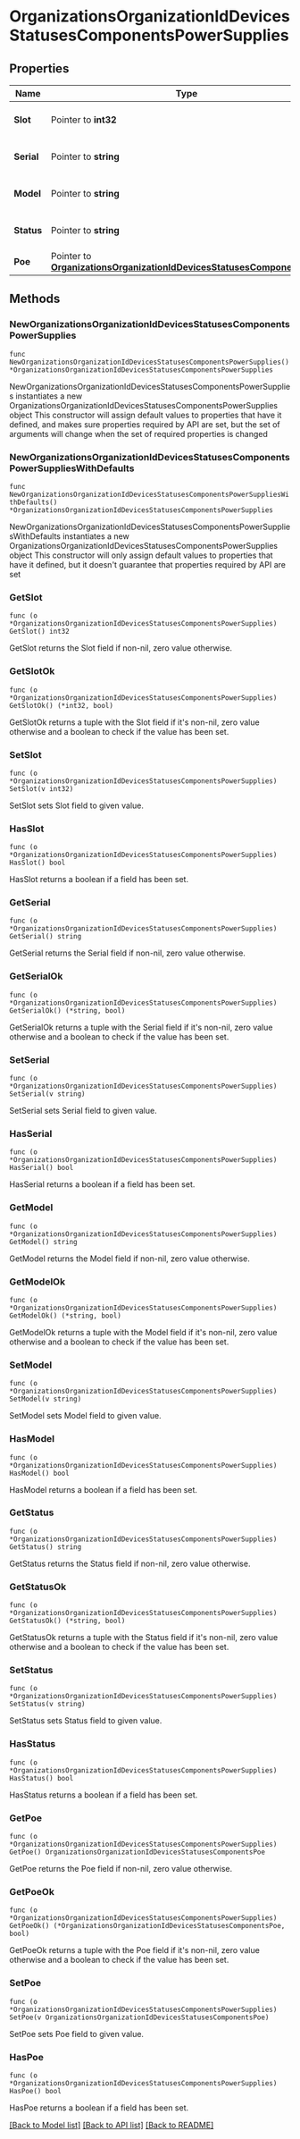 # OrganizationsOrganizationIdDevicesStatusesComponentsPowerSupplies

## Properties

Name | Type | Description | Notes
------------ | ------------- | ------------- | -------------
**Slot** | Pointer to **int32** | Slot the power supply is in | [optional] 
**Serial** | Pointer to **string** | Serial of the power supply | [optional] 
**Model** | Pointer to **string** | Model of the power supply | [optional] 
**Status** | Pointer to **string** | Status of the power supply | [optional] 
**Poe** | Pointer to [**OrganizationsOrganizationIdDevicesStatusesComponentsPoe**](OrganizationsOrganizationIdDevicesStatusesComponentsPoe.md) |  | [optional] 

## Methods

### NewOrganizationsOrganizationIdDevicesStatusesComponentsPowerSupplies

`func NewOrganizationsOrganizationIdDevicesStatusesComponentsPowerSupplies() *OrganizationsOrganizationIdDevicesStatusesComponentsPowerSupplies`

NewOrganizationsOrganizationIdDevicesStatusesComponentsPowerSupplies instantiates a new OrganizationsOrganizationIdDevicesStatusesComponentsPowerSupplies object
This constructor will assign default values to properties that have it defined,
and makes sure properties required by API are set, but the set of arguments
will change when the set of required properties is changed

### NewOrganizationsOrganizationIdDevicesStatusesComponentsPowerSuppliesWithDefaults

`func NewOrganizationsOrganizationIdDevicesStatusesComponentsPowerSuppliesWithDefaults() *OrganizationsOrganizationIdDevicesStatusesComponentsPowerSupplies`

NewOrganizationsOrganizationIdDevicesStatusesComponentsPowerSuppliesWithDefaults instantiates a new OrganizationsOrganizationIdDevicesStatusesComponentsPowerSupplies object
This constructor will only assign default values to properties that have it defined,
but it doesn't guarantee that properties required by API are set

### GetSlot

`func (o *OrganizationsOrganizationIdDevicesStatusesComponentsPowerSupplies) GetSlot() int32`

GetSlot returns the Slot field if non-nil, zero value otherwise.

### GetSlotOk

`func (o *OrganizationsOrganizationIdDevicesStatusesComponentsPowerSupplies) GetSlotOk() (*int32, bool)`

GetSlotOk returns a tuple with the Slot field if it's non-nil, zero value otherwise
and a boolean to check if the value has been set.

### SetSlot

`func (o *OrganizationsOrganizationIdDevicesStatusesComponentsPowerSupplies) SetSlot(v int32)`

SetSlot sets Slot field to given value.

### HasSlot

`func (o *OrganizationsOrganizationIdDevicesStatusesComponentsPowerSupplies) HasSlot() bool`

HasSlot returns a boolean if a field has been set.

### GetSerial

`func (o *OrganizationsOrganizationIdDevicesStatusesComponentsPowerSupplies) GetSerial() string`

GetSerial returns the Serial field if non-nil, zero value otherwise.

### GetSerialOk

`func (o *OrganizationsOrganizationIdDevicesStatusesComponentsPowerSupplies) GetSerialOk() (*string, bool)`

GetSerialOk returns a tuple with the Serial field if it's non-nil, zero value otherwise
and a boolean to check if the value has been set.

### SetSerial

`func (o *OrganizationsOrganizationIdDevicesStatusesComponentsPowerSupplies) SetSerial(v string)`

SetSerial sets Serial field to given value.

### HasSerial

`func (o *OrganizationsOrganizationIdDevicesStatusesComponentsPowerSupplies) HasSerial() bool`

HasSerial returns a boolean if a field has been set.

### GetModel

`func (o *OrganizationsOrganizationIdDevicesStatusesComponentsPowerSupplies) GetModel() string`

GetModel returns the Model field if non-nil, zero value otherwise.

### GetModelOk

`func (o *OrganizationsOrganizationIdDevicesStatusesComponentsPowerSupplies) GetModelOk() (*string, bool)`

GetModelOk returns a tuple with the Model field if it's non-nil, zero value otherwise
and a boolean to check if the value has been set.

### SetModel

`func (o *OrganizationsOrganizationIdDevicesStatusesComponentsPowerSupplies) SetModel(v string)`

SetModel sets Model field to given value.

### HasModel

`func (o *OrganizationsOrganizationIdDevicesStatusesComponentsPowerSupplies) HasModel() bool`

HasModel returns a boolean if a field has been set.

### GetStatus

`func (o *OrganizationsOrganizationIdDevicesStatusesComponentsPowerSupplies) GetStatus() string`

GetStatus returns the Status field if non-nil, zero value otherwise.

### GetStatusOk

`func (o *OrganizationsOrganizationIdDevicesStatusesComponentsPowerSupplies) GetStatusOk() (*string, bool)`

GetStatusOk returns a tuple with the Status field if it's non-nil, zero value otherwise
and a boolean to check if the value has been set.

### SetStatus

`func (o *OrganizationsOrganizationIdDevicesStatusesComponentsPowerSupplies) SetStatus(v string)`

SetStatus sets Status field to given value.

### HasStatus

`func (o *OrganizationsOrganizationIdDevicesStatusesComponentsPowerSupplies) HasStatus() bool`

HasStatus returns a boolean if a field has been set.

### GetPoe

`func (o *OrganizationsOrganizationIdDevicesStatusesComponentsPowerSupplies) GetPoe() OrganizationsOrganizationIdDevicesStatusesComponentsPoe`

GetPoe returns the Poe field if non-nil, zero value otherwise.

### GetPoeOk

`func (o *OrganizationsOrganizationIdDevicesStatusesComponentsPowerSupplies) GetPoeOk() (*OrganizationsOrganizationIdDevicesStatusesComponentsPoe, bool)`

GetPoeOk returns a tuple with the Poe field if it's non-nil, zero value otherwise
and a boolean to check if the value has been set.

### SetPoe

`func (o *OrganizationsOrganizationIdDevicesStatusesComponentsPowerSupplies) SetPoe(v OrganizationsOrganizationIdDevicesStatusesComponentsPoe)`

SetPoe sets Poe field to given value.

### HasPoe

`func (o *OrganizationsOrganizationIdDevicesStatusesComponentsPowerSupplies) HasPoe() bool`

HasPoe returns a boolean if a field has been set.


[[Back to Model list]](../README.md#documentation-for-models) [[Back to API list]](../README.md#documentation-for-api-endpoints) [[Back to README]](../README.md)


